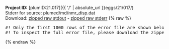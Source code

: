 **Project ID:** [plumID:21.017]({{ '/' | absolute_url }}eggs/21/017/)  
Stderr for source:  plumed/md/nmr_disp.dat   
Download: [zipped raw stdout](nmr_disp.dat.plumed_master.stdout.txt.zip) - [zipped raw stderr](nmr_disp.dat.plumed_master.stderr.txt.zip) 
{% raw %}
<pre>
#! Only the first 1000 rows of the error file are shown below
#! To inspect the full error file, please download the zipped raw stderr file above
</pre>
{% endraw %}
